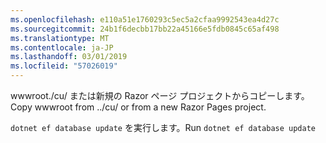```yaml
---
ms.openlocfilehash: e110a51e1760293c5ec5a2cfaa9992543ea4d27c
ms.sourcegitcommit: 24b1f6decbb17bb22a45166e5fdb0845c65af498
ms.translationtype: MT
ms.contentlocale: ja-JP
ms.lasthandoff: 03/01/2019
ms.locfileid: "57026019"
---
```

<span data-ttu-id="bcdb4-101">wwwroot./cu/ または新規の Razor ページ プロジェクトからコピーします。</span><span class="sxs-lookup"><span data-stu-id="bcdb4-101">Copy wwwroot from ../cu/ or from a new Razor Pages project.</span></span>

<span data-ttu-id="bcdb4-102">`dotnet ef database update` を実行します。</span><span class="sxs-lookup"><span data-stu-id="bcdb4-102">Run `dotnet ef database update`</span></span>
